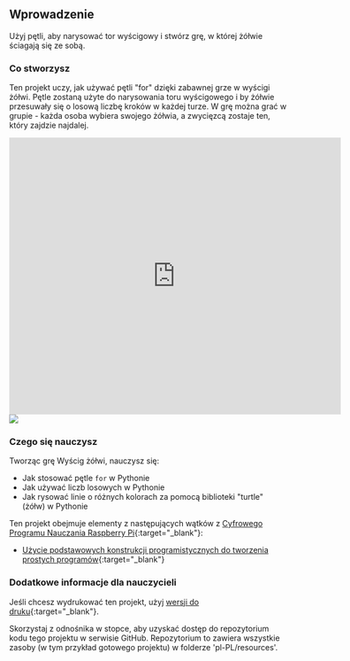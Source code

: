 ## Wprowadzenie

Użyj pętli, aby narysować tor wyścigowy i stwórz grę, w której żółwie ściagają się ze sobą.

### Co stworzysz

Ten projekt uczy, jak używać pętli "for" dzięki zabawnej grze w wyścigi żółwi. Pętle zostaną użyte do narysowania toru wyścigowego i by żółwie przesuwały się o losową liczbę kroków w każdej turze. W grę można grać w grupie - każda osoba wybiera swojego żółwia, a zwycięzcą zostaje ten, który zajdzie najdalej.

<div class="trinket">
  <iframe src="https://trinket.io/embed/python/9339862606?outputOnly=true&start=result" width="600" height="500" frameborder="0" marginwidth="0" marginheight="0" allowfullscreen>
  </iframe>
  <img src="images/race-finished.png">
</div>

### Czego się nauczysz

Tworząc grę Wyścig żółwi, nauczysz się:

+ Jak stosować pętle `for` w Pythonie
+ Jak używać liczb losowych w Pythonie
+ Jak rysować linie o różnych kolorach za pomocą biblioteki "turtle" (żółw) w Pythonie

Ten projekt obejmuje elementy z następujących wątków z [Cyfrowego Programu Nauczania Raspberry Pi](http://rpf.io/curriculum){:target="_blank"}:

+ [Użycie podstawowych konstrukcji programistycznych do tworzenia prostych programów](https://www.raspberrypi.org/curriculum/programming/creator/){:target="_blank"}

### Dodatkowe informacje dla nauczycieli

Jeśli chcesz wydrukować ten projekt, użyj [wersji do druku](https://projects.raspberrypi.org/en/projects/turtle-race/print){:target="_blank"}.

Skorzystaj z odnośnika w stopce, aby uzyskać dostęp do repozytorium kodu tego projektu w serwisie GitHub. Repozytorium to zawiera wszystkie zasoby (w tym przykład gotowego projektu) w folderze 'pl-PL/resources'.